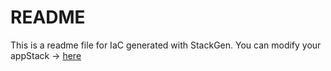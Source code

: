 # README
This is a readme file for IaC generated with StackGen.
You can modify your appStack -> [here](http://main.dev.stackgen.com/appstacks/1d8300d7-421c-4154-aa7b-7c40014d7d69)

